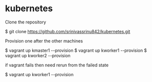 # kubernetes

Clone the repository

$ git clone https://github.com/srinivassrinu842/kubernetes.git

Provision one after the other machines

$ vagrant up kmaster1 --provision
$ vagrant up kworker1 --provision
$ vagrant up kworker2 --provision

if vagrant fails then need rerun from the failed state

$ vagrant up kworker1 --provision
